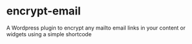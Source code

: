 encrypt-email
=============

A Wordpress plugin to encrypt any mailto email links in your content or widgets using a simple shortcode
